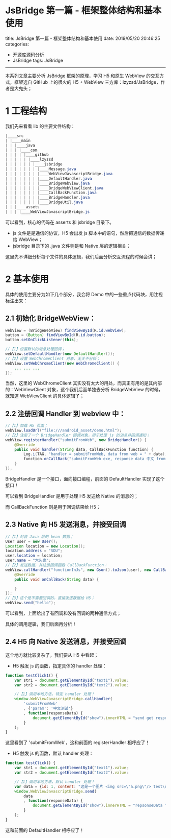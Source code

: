 # JsBridge 第一篇 - 框架整体结构和基本使用
title: JsBridge 第一篇 - 框架整体结构和基本使用
date: 2019/05/20 20:46:25
categories: 
- 开源库源码分析
- JsBridge
tags: JsBridge
---

本系列文章主要分析 JsBridge 框架的原理，学习 H5 和原生 WebView 的交互方式，框架选自 GitHub 上的很火的 H5 + WebView 三方库：lzyzsd/JsBridge，作者是大鬼头；

# 1 工程结构

我们先来看看 lib 的主要文件结构：

```java
|____src
| |____main
| | |____java
| | | |____com
| | | | |____github
| | | | | |____lzyzsd
| | | | | | |____jsbridge
| | | | | | | |____Message.java
| | | | | | | |____WebViewJavascriptBridge.java
| | | | | | | |____DefaultHandler.java
| | | | | | | |____BridgeWebView.java
| | | | | | | |____BridgeWebViewClient.java
| | | | | | | |____CallBackFunction.java
| | | | | | | |____BridgeHandler.java
| | | | | | | |____BridgeUtil.java
| | |____assets
| | | |____WebViewJavascriptBridge.js
```

可以看到，核心的代码在 asserts 和 jsbridge 目录下。

- js 文件是是通信的协议，H5 会出发 js 脚本中的语句，然后把通信的数据传递给 WebView；
- jsbridge 目录下的 .java 文件则是和 Native 层的逻辑相关；

这里先不详细分析每个文件的具体逻辑，我们后面分析交互流程的时候会讲；

# 2 基本使用

具体的使用主要分为如下几个部分，我会将 Demo 中的一些重点代码块，用注视标注出来：

## 2.1 初始化 BridgeWebView：

```java
webView = (BridgeWebView) findViewById(R.id.webView);
button = (Button) findViewById(R.id.button);
button.setOnClickListener(this);

//【1】设置默认的消息处理回调；
webView.setDefaultHandler(new DefaultHandler());
//【2】设置 WebChromeClient 对象，无关不分析；
webView.setWebChromeClient(new WebChromeClient() {
    ... ... ...
});
```
当然，这里的 WebChromeClient 其实没有太大的用处，而真正有用的是其内部的：WebViewClient 对象，这个我们后面单独去分析 BridgeWebView 的时候，就知道 WebViewClient 的具体逻辑了；

## 2.2 注册回调 Handler 到 webview 中：

```java
//【1】加载 H5 页面；
webView.loadUrl("file:///android_asset/demo.html");
//【2】注册了一个 BridgeHandler 回调对象，用于处理 js 的消息并回调通知；
webView.registerHandler("submitFromWeb", new BridgeHandler() {
	@Override
	public void handler(String data, CallBackFunction function) {
		Log.i(TAG, "handler = submitFromWeb, data from web = " + data);
        function.onCallBack("submitFromWeb exe, response data 中文 from Java");
	}
});
```
BridgeHandler 是一个接口，面向接口编程，前面的 DefaultHandler 实现了这个接口！

可以看到 BridgeHandler 是用于处理 H5 发送给 Native 的消息的；

而 CallBackFunction 则是用于回调结果给 H5；

## 2.3 Native 向 H5 发送消息，并接受回调

```java
//【1】封装 Java 层的 bean 数据；
User user = new User();
Location location = new Location();
location.address = "SDU";
user.location = location;
user.name = "大头鬼";
//【2】发送数据，并注册回调函数 CallBackFunction：
webView.callHandler("functionInJs", new Gson().toJson(user), new CallBackFunction() {
    @Override
    public void onCallBack(String data) {

    }
});
//【3】这个是不需要回调的，直接发送数据给 H5；
webView.send("hello");
```
可以看到，上面给出了有回调和没有回调的两种通信方式；

具体的调用逻辑，我们后面再分析！

## 2.4 H5 向 Native 发送消息，并接受回调

这个地方就比较复杂了，我们要从 H5 中看起；

- H5 触发 js 的函数，指定具体的 handler 处理：

```javascript
function testClick1() {
    var str1 = document.getElementById("text1").value;
    var str2 = document.getElementById("text2").value;

    //【1】调用本地方法，特定 handler 处理！
    window.WebViewJavascriptBridge.callHandler(
        'submitFromWeb'
        , {'param': '中文测试'}
        , function(responseData) {
            document.getElementById("show").innerHTML = "send get responseData from java, data = " + responseData
        }
    );
}
```
这里看到了 'submitFromWeb'，这和前面的 registerHandler 相呼应了！

- H5 触发 js 的函数，默认 handler 处理：

```javascript
function testClick() {
    var str1 = document.getElementById("text1").value;
    var str2 = document.getElementById("text2").value;

    //【1】调用本地方法，默认 handler 处理！
    var data = {id: 1, content: "这是一个图片 <img src=\"a.png\"/> test\r\nhahaha"};
    window.WebViewJavascriptBridge.send(
        data
        , function(responseData) {
            document.getElementById("show").innerHTML = "repsonseData from java, data = " + responseData
        }
    );
}
```
这和前面的 DefaultHandler 相呼应了！
